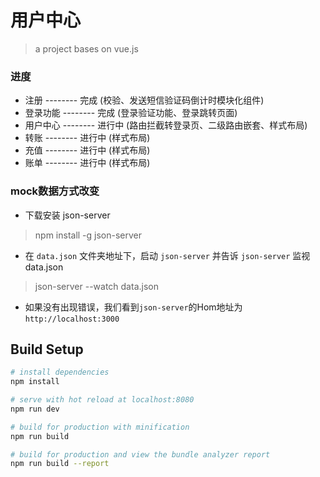 
# 用户中心

> a project bases on vue.js

### 进度

- 注册 -------- 完成 (校验、发送短信验证码倒计时模块化组件)
- 登录功能 -------- 完成 (登录验证功能、登录跳转页面)
- 用户中心 -------- 进行中 (路由拦截转登录页、二级路由嵌套、样式布局)
- 转账 -------- 进行中 (样式布局)
- 充值 -------- 进行中 (样式布局)
- 账单 -------- 进行中 (样式布局)

### mock数据方式改变

- 下载安装 json-server

> npm install -g json-server

- 在 `data.json` 文件夹地址下，启动 `json-server` 并告诉 `json-server` 监视data.json

> json-server --watch data.json

- 如果没有出现错误，我们看到`json-server`的Hom地址为`http://localhost:3000`

## Build Setup

``` bash
# install dependencies
npm install

# serve with hot reload at localhost:8080
npm run dev

# build for production with minification
npm run build

# build for production and view the bundle analyzer report
npm run build --report
```

